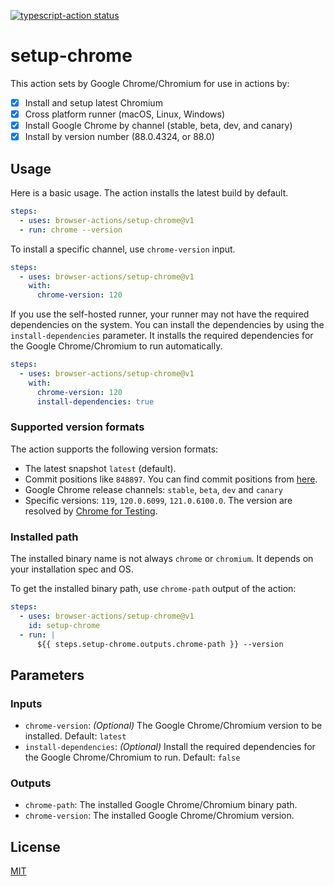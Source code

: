 <p>
  <a href="https://github.com/browser-actions/setup-chrome/actions"><img alt="typescript-action status" src="https://github.com/browser-actions/setup-chrome/workflows/build-test/badge.svg"></a>
</p>

# setup-chrome

This action sets by Google Chrome/Chromium for use in actions by:

- [X] Install and setup latest Chromium
- [X] Cross platform runner (macOS, Linux, Windows)
- [X] Install Google Chrome by channel (stable, beta, dev, and canary)
- [X] Install by version number (88.0.4324, or 88.0)

## Usage

Here is a basic usage.
The action installs the latest build by default.

```yaml
steps:
  - uses: browser-actions/setup-chrome@v1
  - run: chrome --version
```

To install a specific channel, use `chrome-version` input.

```yaml
steps:
  - uses: browser-actions/setup-chrome@v1
    with:
      chrome-version: 120
```

If you use the self-hosted runner, your runner may not have the required dependencies on the system.
You can install the dependencies by using the `install-dependencies` parameter.
It installs the required dependencies for the Google Chrome/Chromium to run automatically.

```yaml
steps:
  - uses: browser-actions/setup-chrome@v1
    with:
      chrome-version: 120
      install-dependencies: true
```

### Supported version formats

The action supports the following version formats:

- The latest snapshot `latest` (default).
- Commit positions like `848897`.  You can find commit positions from [here][snapshots].
- Google Chrome release channels: `stable`, `beta`, `dev` and `canary`
- Specific versions: `119`, `120.0.6099`, `121.0.6100.0`.  The version are resolved by [Chrome for Testing][].

[Chrome for Testing]: https://googlechromelabs.github.io/chrome-for-testing/

### Installed path

The installed binary name is not always `chrome` or `chromium`.
It depends on your installation spec and OS.

To get the installed binary path, use `chrome-path` output of the action:

```yaml
steps:
  - uses: browser-actions/setup-chrome@v1
    id: setup-chrome
  - run: |
      ${{ steps.setup-chrome.outputs.chrome-path }} --version
```

## Parameters

### Inputs

- `chrome-version`: *(Optional)* The Google Chrome/Chromium version to be installed.
  Default: `latest`
- `install-dependencies`: *(Optional)* Install the required dependencies for the Google Chrome/Chromium to run.
  Default: `false`

### Outputs

- `chrome-path`: The installed Google Chrome/Chromium binary path.
- `chrome-version`: The installed Google Chrome/Chromium version.

[snapshots]: https://commondatastorage.googleapis.com/chromium-browser-snapshots/index.html

## License

[MIT](LICENSE)
